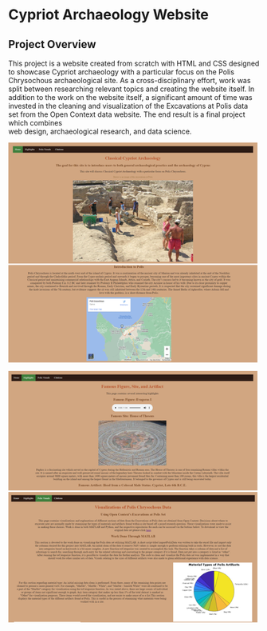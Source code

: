 # Cypriot Archaeology Website
## Project Overview

This project is a website created from scratch with HTML and CSS designed to showcase Cypriot archaeology with a particular focus on the Polis Chrysochous archaeological site. 
As a cross-disciplinary effort, work was split between researching relevant topics and creating the website itself. In addition to the work on the website itself, a significant
amount of time was invested in the cleaning and visualization of the Excavations at Polis data set from the Open Context data website. The end result is a final project which combines  
web design, archaeological research, and data science.

<p float="center">
  <img src="Images/Index Picture.png" width="500" />
  <img src="Images/Map Picture.png" width="500" /> 
</p>
<p float="center">
  <img src="Images/Audio Site Image.png" width="500" />
  <img src="Images/Visualizations Picture.png" width="500" />
</p>
